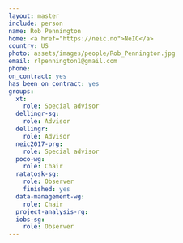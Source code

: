 ```yaml
---
layout: master
include: person
name: Rob Pennington
home: <a href="https://neic.no">NeIC</a>
country: US
photo: assets/images/people/Rob_Pennington.jpg
email: rlpennington1@gmail.com
phone:
on_contract: yes
has_been_on_contract: yes
groups:
  xt:
    role: Special advisor
  dellingr-sg:
    role: Advisor
  dellingr:
    role: Advisor
  neic2017-prg:
    role: Special advisor
  poco-wg:
    role: Chair
  ratatosk-sg:
    role: Observer
    finished: yes    
  data-management-wg:
    role: Chair
  project-analysis-rg:
  iobs-sg:
    role: Observer
---
```


